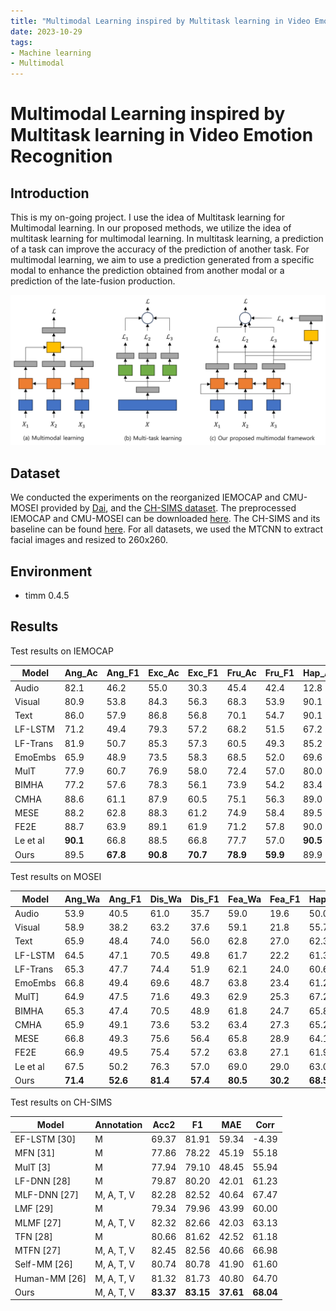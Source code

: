 ```yaml
---
title: "Multimodal Learning inspired by Multitask learning in Video Emotion Recognition"
date: 2023-10-29
tags:
- Machine learning
- Multimodal
---
```


# Multimodal Learning inspired by Multitask learning in Video Emotion Recognition

## Introduction

This is my on-going project. I use the idea of Multitask learning for Multimodal learning. In our proposed methods, we utilize the idea of multitask learning for multimodal learning. In multitask learning, a prediction of a task can improve the accuracy of the prediction of another task. For multimodal learning, we aim to use a prediction generated from a specific modal to enhance the prediction obtained from another modal or a prediction of the late-fusion production.

![frameworks](https://raw.githubusercontent.com/khanhnd185/khanhnd185.github.io/my-pages/_posts/images/mtlmm/frameworks.jpg)


## Dataset

We conducted the experiments on the reorganized IEMOCAP and CMU-MOSEI provided by [Dai](https://aclanthology.org/2021.naacl-main.417/), and the [CH-SIMS dataset](https://aclanthology.org/2020.acl-main.343/). The preprocessed IEMOCAP and CMU-MOSEI can be downloaded [here](https://github.com/wenliangdai/Multimodal-End2end-Sparse). The CH-SIMS and its baseline can be found [here](https://github.com/thuiar/MMSA). For all datasets, we used the MTCNN to extract facial images and resized to 260x260.

## Environment

* timm 0.4.5

## Results

Test results on IEMOCAP

| Model | Ang_Ac | Ang_F1 | Exc_Ac | Exc_F1 | Fru_Ac | Fru_F1 | Hap_Ac | Hap_F1 | Neu_Ac | Neu_F1 | Sad_Ac | Sad_F1 | Avg_Ac | Avg_F1 |
| --- | --- | --- | --- | --- | --- | --- | --- | --- | --- | --- | --- | --- | --- | --- |
| Audio | 82.1 | 46.2 | 55.0 | 30.3 | 45.4 | 42.4 | 12.8 | 17.2 | 48.6 | 41.4 | 77.9 | 48.8 | 53.6 | 37.7 |
| Visual | 80.9 | 53.8 | 84.3 | 56.3 | 68.3 | 53.9 | 90.1 | 43.7 | 75.1 | 55.3 | 86.6 | 55.8 | 80.9 | 53.1 |
| Text | 86.0 | 57.9 | 86.8 | 56.8 | 70.1 | 54.7 | 90.1 | 40.5 | 73.5 | 49.0 | 87.0 | 58.0 | 82.2 | 52.8 |
| LF-LSTM | 71.2 | 49.4 | 79.3 | 57.2 | 68.2 | 51.5 | 67.2 | 37.6 | 66.5 | 47.0 | 78.2 | 54.0 | 71.8 | 49.5 |
| LF-Trans | 81.9 | 50.7 | 85.3 | 57.3 | 60.5 | 49.3 | 85.2 | 37.6 | 72.4 | 49.7 | 87.4 | 57.4 | 78.8 | 50.3 |
| EmoEmbs | 65.9 | 48.9 | 73.5 | 58.3 | 68.5 | 52.0 | 69.6 | 38.3 | 73.6 | 48.7 | 80.8 | 53.0 | 72.0 | 49.8 |
| MulT | 77.9 | 60.7 | 76.9 | 58.0 | 72.4 | 57.0 | 80.0 | 46.8 | 74.9 | 53.7 | 83.5 | 65.4 | 77.6 | 56.9 |
| BIMHA | 77.2 | 57.6 | 78.3 | 56.1 | 73.9 | 54.2 | 83.4 | 43.2 | 76.4 | 50.9 | 83.8 | 63.7 | 78.8 | 54.3 |
| CMHA | 88.6 | 61.1 | 87.9 | 60.5 | 75.1 | 56.3 | 89.0 | 45.8 | 76.5 | 51.2 | 88.3 | 61.6 | 84.3 | 56.1 |
| MESE | 88.2 | 62.8 | 88.3 | 61.2 | 74.9 | 58.4 | 89.5 | 47.3 | 77.0 | 52.0 | 88.6 | 62.2 | 84.4 | 57.4 |
| FE2E | 88.7 | 63.9 | 89.1 | 61.9 | 71.2 | 57.8 | 90.0 | 44.8 | 79.1 | 58.4 | 89.1 | 65.7 | 85.7 | 57.1 |
| Le et al | **90.1** | 66.8 | 88.5 | 66.8 | 77.7 | 57.0 | **90.5** | 48.5 | 78.1 | 56.6 | 90.7 | 69.6 | 85.9 | 60.9 |
| Ours | 89.5 | **67.8** | **90.8** | **70.7** | **78.9** | **59.9** | 89.9 | **55.5** | **79.1** | **60.6** | **91.4** | **72.9** | **86.6** | **64.6** |

Test results on MOSEI

| Model | Ang_Wa | Ang_F1 | Dis_Wa | Dis_F1 | Fea_Wa | Fea_F1 | Hap_Wa | Hap_F1 | Sad_Wa | Sad_F1 | Sur_Wa | Sur_F1 | Sur_Wa | Sur_F1 |
| --- | --- | --- | --- | --- | --- | --- | --- | --- | --- | --- | --- | --- | --- | --- |
| Audio | 53.9  | 40.5  | 61.0  | 35.7  | 59.0  | 19.6  | 50.0  | 69.3  | 61.2  | 45.8  | 58.4  | 21.7  | 57.2  | 38.8 |
| Visual | 58.9  | 38.2  | 63.2  | 37.6  | 59.1  | 21.8  | 55.7  | 70.3  | 56.2  | 42.8  | 53.0  | 17.9  | 57.7  | 38.1 |
| Text | 65.9  | 48.4  | 74.0  | 56.0  | 62.8  | 27.0  | 62.3  | 72.0  | 60.2  | 45.3  | 60.9  | 26.0  | 64.3  | 45.8 |
| LF-LSTM | 64.5  | 47.1  | 70.5  | 49.8  | 61.7  | 22.2  | 61.3  | 73.2  | 63.4  | 47.2  | 57.1  | 20.6  | 63.1  | 43.3 |
| LF-Trans | 65.3  | 47.7  | 74.4  | 51.9  | 62.1  | 24.0  | 60.6  | 72.9  | 60.1  | 45.5  | 62.1  | 24.2  | 64.1  | 44.4 |
| EmoEmbs | 66.8  | 49.4  | 69.6  | 48.7  | 63.8  | 23.4  | 61.2  | 71.9  | 60.5  | 47.5  | 63.3  | 24.0  | 64.2  | 44.2 |
| MulT] | 64.9  | 47.5  | 71.6  | 49.3  | 62.9  | 25.3  | 67.2  | 75.4  | 64.0  | 48.3  | 61.4  | 25.6  | 65.4  | 45.2 |
| BIMHA | 65.3  | 47.4  | 70.5  | 48.9  | 61.8  | 24.7  | 65.8  | 72.1  | 62.6  | 47.9  | 62.5  | 24.9  | 64.8  | 44.3 |
| CMHA | 65.9  | 49.1  | 73.6  | 53.2  | 63.4  | 27.3  | 65.2  | 72.1  | 64.2  | 46.7  | 64.5  | 26.6  | 66.1  | 45.8 |
| MESE | 66.8  | 49.3  | 75.6  | 56.4  | 65.8  | 28.9  | 64.1  | 72.3  | 63.0  | 46.6  | 65.7  | 27.2  | 66.8  | 46.8 |
| FE2E | 66.9  | 49.5  | 75.4  | 57.2  | 63.8  | 27.1  | 61.9  | 72.3  | **65.6**  | 49.3  | 61.5  | 26.9  | 65.8  | 47.0 |
| Le et al | 67.5  | 50.2  | 76.3  | 57.0  | 69.0  | 29.0  | 63.0  | 72.6  | 65.5  | 49.2  | 65.7  | 27.6  | 67.8  | 47.6 |
| Ours | **71.4**  | **52.6**  | **81.4**  | **57.4**  | **80.5**  | **30.2**  | **68.5**  | **75.4**  | 63.9  | **51.6**  | **80.3**  | **30.3**  | **74.3**  | **49.6** |

Test results on CH-SIMS

| Model | Annotation | Acc2 | F1 | MAE | Corr |
| --- | --- | --- | --- | --- | --- |
| EF-LSTM [30] | M | 69.37  | 81.91  | 59.34  | -4.39 |
| MFN [31] | M | 77.86  | 78.22  | 45.19  | 55.18 |
| MulT [3] | M | 77.94  | 79.10  | 48.45  | 55.94 |
| LF-DNN [28] | M | 79.87  | 80.20  | 42.01  | 61.23 |
| MLF-DNN [27] | M, A, T, V | 82.28  | 82.52  | 40.64  | 67.47 |
| LMF [29] | M | 79.34  | 79.96  | 43.99  | 60.00 |
| MLMF [27] | M, A, T, V | 82.32  | 82.66  | 42.03  | 63.13 |
| TFN [28] | M | 80.66  | 81.62  | 42.52  | 61.18 |
| MTFN [27] | M, A, T, V | 82.45  | 82.56  | 40.66  | 66.98 |
| Self-MM [26] | M, A, T, V | 80.74 | 80.78 | 41.90 | 61.60|
| Human-MM [26] | M, A, T, V | 81.32 | 81.73 | 40.80 | 64.70|
| Ours | M, A, T, V | **83.37** | **83.15** | **37.61** | **68.04** |

